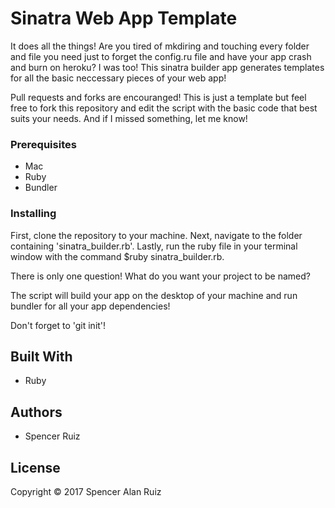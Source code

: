 # Sinatra Web App Template

It does all the things! Are you tired of mkdiring and touching every folder and file you need just to forget the config.ru file and have your app crash and burn on heroku? I was too! This sinatra builder app generates templates for all the basic neccessary pieces of your web app!

Pull requests and forks are encouranged! This is just a template but feel free to fork this repository and edit the script with the basic code that best suits your needs. And if I missed something, let me know! 

### Prerequisites

* Mac
* Ruby 
* Bundler

### Installing

First, clone the repository to your machine. Next, navigate to the folder containing 'sinatra_builder.rb'. Lastly, run the ruby file in your terminal window with the command $ruby sinatra_builder.rb.

There is only one question! What do you want your project to be named?

The script will build your app on the desktop of your machine and run bundler for all your app dependencies!

Don't forget to 'git init'!

## Built With

* Ruby
 
## Authors

* Spencer Ruiz

## License

Copyright © 2017 Spencer Alan Ruiz
